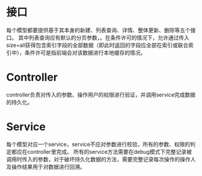 # 接口
每个模型都要提供基于其本身的新建、列表查询、详情、整体更新、删除等五个接口。
其中列表查询应有默认的分页参数，。在条件许可的情况下，允许通过传入size=all获得包含索引字段的全部数据（即此时返回的字段应全部在索引或联合索引中），条件许可是指前端会对该数据进行本地缓存的情况。
# Controller
controller负责对传入的参数、操作用户的权限进行验证，并调用service完成数据的持久化。
# Service
每个模型对应一个service，service不应对参数进行校验，所有的参数、权限的判定都应在controller里完成。
所有的service方法需要在debug模式下完整记录被调用时传入的参数，对于破坏持久化数据的方法，需要完整记录每次操作的操作人及操作结果用于对数据进行回溯。
